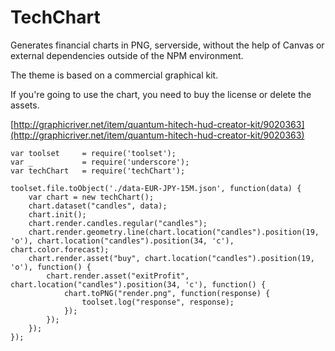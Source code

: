 # TechChart #

Generates financial charts in PNG, serverside, without the help of Canvas or external dependencies outside of the NPM environment.

The theme is based on a commercial graphical kit.

If you're going to use the chart, you need to buy the license or delete the assets.

[http://graphicriver.net/item/quantum-hitech-hud-creator-kit/9020363](http://graphicriver.net/item/quantum-hitech-hud-creator-kit/9020363)

	var toolset 	= require('toolset');
	var _ 			= require('underscore');
	var techChart 	= require('techChart');
	
	toolset.file.toObject('./data-EUR-JPY-15M.json', function(data) {
		var chart = new techChart();
		chart.dataset("candles", data);
		chart.init();
		chart.render.candles.regular("candles");
		chart.render.geometry.line(chart.location("candles").position(19, 'o'), chart.location("candles").position(34, 'c'), chart.color.forecast);
		chart.render.asset("buy", chart.location("candles").position(19, 'o'), function() {
			chart.render.asset("exitProfit", chart.location("candles").position(34, 'c'), function() {
				chart.toPNG("render.png", function(response) {
					toolset.log("response", response);
				});
			});
		});
	});

